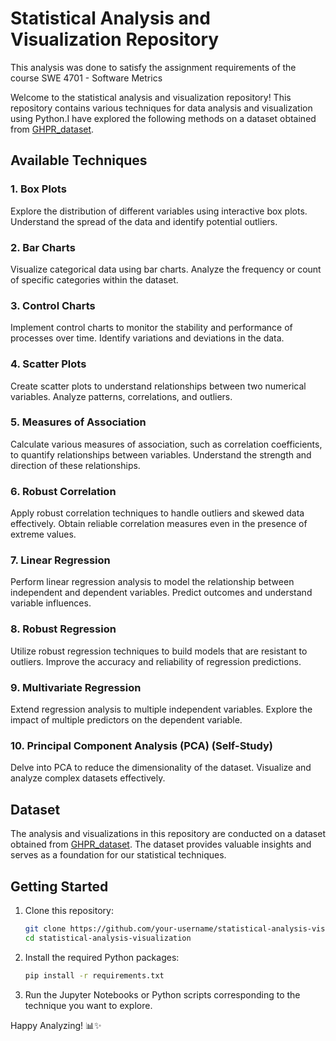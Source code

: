 # Statistical Analysis and Visualization Repository
This analysis was done to satisfy the assignment requirements of the course SWE 4701 - Software Metrics

Welcome to the statistical analysis and visualization repository! This repository contains various techniques for data analysis and visualization using Python.I have explored the following methods on a dataset obtained from [GHPR_dataset](https://github.com/feiwww/GHPR_dataset/blob/master/README.md).

## Available Techniques

### 1. Box Plots
Explore the distribution of different variables using interactive box plots. Understand the spread of the data and identify potential outliers.

### 2. Bar Charts
Visualize categorical data using bar charts. Analyze the frequency or count of specific categories within the dataset.

### 3. Control Charts
Implement control charts to monitor the stability and performance of processes over time. Identify variations and deviations in the data.

### 4. Scatter Plots
Create scatter plots to understand relationships between two numerical variables. Analyze patterns, correlations, and outliers.

### 5. Measures of Association
Calculate various measures of association, such as correlation coefficients, to quantify relationships between variables. Understand the strength and direction of these relationships.

### 6. Robust Correlation
Apply robust correlation techniques to handle outliers and skewed data effectively. Obtain reliable correlation measures even in the presence of extreme values.

### 7. Linear Regression
Perform linear regression analysis to model the relationship between independent and dependent variables. Predict outcomes and understand variable influences.

### 8. Robust Regression
Utilize robust regression techniques to build models that are resistant to outliers. Improve the accuracy and reliability of regression predictions.

### 9. Multivariate Regression
Extend regression analysis to multiple independent variables. Explore the impact of multiple predictors on the dependent variable.

### 10. Principal Component Analysis (PCA) (Self-Study)
Delve into PCA to reduce the dimensionality of the dataset. Visualize and analyze complex datasets effectively.

## Dataset
The analysis and visualizations in this repository are conducted on a dataset obtained from [GHPR_dataset](https://github.com/feiwww/GHPR_dataset/blob/master/README.md). The dataset provides valuable insights and serves as a foundation for our statistical techniques.

## Getting Started
1. Clone this repository:
   ```bash
   git clone https://github.com/your-username/statistical-analysis-visualization.git
   cd statistical-analysis-visualization
   ```

2. Install the required Python packages:
   ```bash
   pip install -r requirements.txt
   ```

3. Run the Jupyter Notebooks or Python scripts corresponding to the technique you want to explore.


Happy Analyzing! 📊✨
